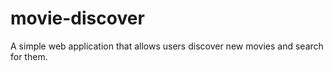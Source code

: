 # movie-discover
A simple web application that allows users discover new movies and search for them.
